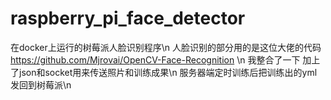 # raspberry_pi_face_detector
在docker上运行的树莓派人脸识别程序\n
人脸识别的部分用的是这位大佬的代码 https://github.com/Mjrovai/OpenCV-Face-Recognition \n
我整合了一下 加上了json和socket用来传送照片和训练成果\n
服务器端定时训练后把训练出的yml发回到树莓派\n

